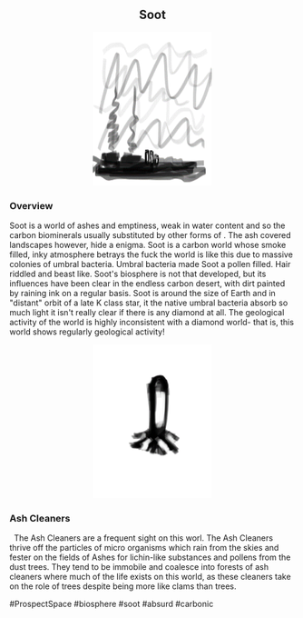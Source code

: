<h2 align="center">Soot
</h2>
<p align="center">
<img src="https://github.com/Insculpo/Sandbox_Galaxy/blob/Galactic/Stellar_Abyss_Setting_Bible/Photo_Directory/Soot.png" width="210" height="270">
</p>


### Overview

Soot is a world of ashes and emptiness, weak in water content and so the carbon biominerals usually substituted by other forms of .  The ash covered landscapes however, hide a enigma.  Soot is a carbon world whose smoke filled, inky atmosphere betrays the fuck the world is like this due to massive colonies of umbral bacteria.  Umbral bacteria made Soot a pollen filled. Hair riddled and beast like.  Soot's biosphere is not that developed, but its influences have been clear in the endless carbon desert, with dirt painted by raining ink on a regular basis.   Soot is around the size of Earth and in "distant" orbit of a late K class star,  it the native umbral bacteria absorb so much light it isn't really clear if there is any diamond at all. The geological activity of the world is highly inconsistent with a diamond world- that is, this world shows regularly geological activity!

<p align="center">
<img src="https://github.com/Insculpo/Sandbox_Galaxy/blob/Galactic/Stellar_Abyss_Setting_Bible/Photo_Directory/Ash_Cleaner.png" width="210" height="270">
</p>

### Ash Cleaners
 
The Ash Cleaners are a frequent sight on this worl.  The Ash Cleaners thrive off the particles of micro organisms which rain from the skies and fester on the fields of Ashes for lichin-like substances and pollens from the dust trees.  They tend to be immobile and coalesce into forests of ash cleaners where much of the life exists on this world, as these cleaners take on the role of trees despite being more like clams than trees.  

#ProspectSpace 
#biosphere 
#soot
#absurd 
#carbonic 
